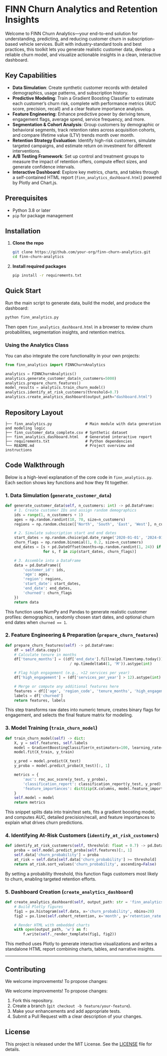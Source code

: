 # FINN Churn Analytics and Retention Insights

Welcome to FINN Churn Analytics—your end-to-end solution for understanding, predicting, and reducing customer churn in subscription-based vehicle services. Built with industry-standard tools and best practices, this toolkit lets you generate realistic customer data, develop a reliable churn model, and visualize actionable insights in a clean, interactive dashboard.

## Key Capabilities

* **Data Simulation**: Create synthetic customer records with detailed demographics, usage patterns, and subscription history.
* **Predictive Modeling**: Train a Gradient Boosting Classifier to estimate each customer’s churn risk, complete with performance metrics (AUC score, precision, recall) and a clear feature importance analysis.
* **Feature Engineering**: Enhance predictive power by deriving tenure, engagement flags, average spend, service frequency, and more.
* **Segmentation & Cohort Analysis**: Group customers by demographic or behavioral segments, track retention rates across acquisition cohorts, and compare lifetime value (LTV) trends month over month.
* **Retention Strategy Evaluation**: Identify high-risk customers, simulate targeted campaigns, and estimate return on investment for different interventions.
* **A/B Testing Framework**: Set up control and treatment groups to measure the impact of retention offers, compute effect sizes, and generate confidence intervals.
* **Interactive Dashboard**: Explore key metrics, charts, and tables through a self-contained HTML report (`finn_analytics_dashboard.html`) powered by Plotly and Chart.js.

## Prerequisites

* Python 3.8 or later
* `pip` for package management

## Installation

1. **Clone the repo**

   ```bash
   git clone https://github.com/your-org/finn-churn-analytics.git
   cd finn-churn-analytics
   ```
2. **Install required packages**

   ```bash
   pip install -r requirements.txt
   ```

## Quick Start

Run the main script to generate data, build the model, and produce the dashboard:

```bash
python finn_analytics.py
```

Then open `finn_analytics_dashboard.html` in a browser to review churn probabilities, segmentation insights, and retention metrics.

### Using the Analytics Class

You can also integrate the core functionality in your own projects:

```python
from finn_analytics import FINNChurnAnalytics

analytics = FINNChurnAnalytics()
analytics.generate_customer_data(n_customers=5000)
analytics.prepare_churn_features()
model_results = analytics.train_churn_model()
analytics.identify_at_risk_customers(threshold=0.7)
analytics.create_analytics_dashboard(output_path="dashboard.html")
```

## Repository Layout

```
├── finn_analytics.py               # Main module with data generation and modeling logic
├── finn_customer_data_complete.csv # Synthetic dataset
├── finn_analytics_dashboard.html   # Generated interactive report
├── requirements.txt                # Python dependencies
└── README.md                       # Project overview and instructions
```

## Code Walkthrough

Below is a high-level explanation of the core code in `finn_analytics.py`. Each section shows key functions and how they fit together.

### 1. Data Simulation (`generate_customer_data`)

```python
def generate_customer_data(self, n_customers: int) -> pd.DataFrame:
    # 1. Create customer IDs and assign random demographics
    ids = range(1, n_customers + 1)
    ages = np.random.randint(18, 70, size=n_customers)
    regions = np.random.choice(['North', 'South', 'East', 'West'], n_customers)

    # 2. Simulate subscription start and end dates
    start_dates = np.random.choice(pd.date_range('2020-01-01', '2024-01-01'), n_customers)
    churn_flags = np.random.binomial(1, 0.2, size=n_customers)
    end_dates = [s + pd.DateOffset(months=np.random.randint(1, 24)) if f else pd.NaT
                 for s, f in zip(start_dates, churn_flags)]

    # 3. Assemble into a DataFrame
    data = pd.DataFrame({
        'customer_id': ids,
        'age': ages,
        'region': regions,
        'start_date': start_dates,
        'end_date': end_dates,
        'churned': churn_flags
    })
    return data
```

This function uses NumPy and Pandas to generate realistic customer profiles: demographics, randomly chosen start dates, and optional churn end dates when `churned == 1`.

### 2. Feature Engineering & Preparation (`prepare_churn_features`)

```python
def prepare_churn_features(self) -> pd.DataFrame:
    df = self.data.copy()
    # Calculate tenure in months
    df['tenure_months'] = ((df['end_date'].fillna(pd.Timestamp.today()) - df['start_date'])
                             / np.timedelta64(1, 'M')).astype(int)

    # Flag high engagement (e.g., >12 services per year)
    df['high_engagement'] = (df['services_per_year'] > 12).astype(int)

    # Merge or compute any additional features here
    features = df[['age', 'region_code', 'tenure_months', 'high_engagement']]
    labels = df['churned']
    return features, labels
```

This step transforms raw dates into numeric tenure, creates binary flags for engagement, and selects the final feature matrix for modeling.

### 3. Model Training (`train_churn_model`)

```python
def train_churn_model(self) -> dict:
    X, y = self.features, self.labels
    model = GradientBoostingClassifier(n_estimators=100, learning_rate=0.1)
    model.fit(X_train, y_train)

    y_pred = model.predict(X_test)
    y_proba = model.predict_proba(X_test)[:, 1]

    metrics = {
        'auc': roc_auc_score(y_test, y_proba),
        'classification_report': classification_report(y_test, y_pred),
        'feature_importances': dict(zip(X.columns, model.feature_importances_))
    }
    self.model = model
    return metrics
```

This snippet splits data into train/test sets, fits a gradient boosting model, and computes AUC, detailed precision/recall, and feature importances to explain what drives churn predictions.

### 4. Identifying At-Risk Customers (`identify_at_risk_customers`)

```python
def identify_at_risk_customers(self, threshold: float = 0.7) -> pd.DataFrame:
    proba = self.model.predict_proba(self.features)[:, 1]
    self.data['churn_probability'] = proba
    at_risk = self.data[self.data['churn_probability'] >= threshold]
    return at_risk.sort_values('churn_probability', ascending=False)
```

By setting a probability threshold, this function flags customers most likely to churn, enabling targeted retention efforts.

### 5. Dashboard Creation (`create_analytics_dashboard`)

```python
def create_analytics_dashboard(self, output_path: str = 'finn_analytics_dashboard.html') -> None:
    # Build Plotly figures
    fig1 = px.histogram(self.data, x='churn_probability', nbins=20)
    fig2 = px.line(self.cohort_retention, x='month', y='retention_rate')

    # Render HTML with embedded charts
    with open(output_path, 'w') as f:
        f.write(self._render_template(fig1, fig2))
```

This method uses Plotly to generate interactive visualizations and writes a standalone HTML report combining charts, tables, and narrative insights.

---

## Contributing

We welcome improvements! To propose changes:

We welcome improvements! To propose changes:

1. Fork this repository.
2. Create a branch (`git checkout -b feature/your-feature`).
3. Make your enhancements and add appropriate tests.
4. Submit a Pull Request with a clear description of your changes.

## License

This project is released under the MIT License. See the [LICENSE](LICENSE) file for details.
